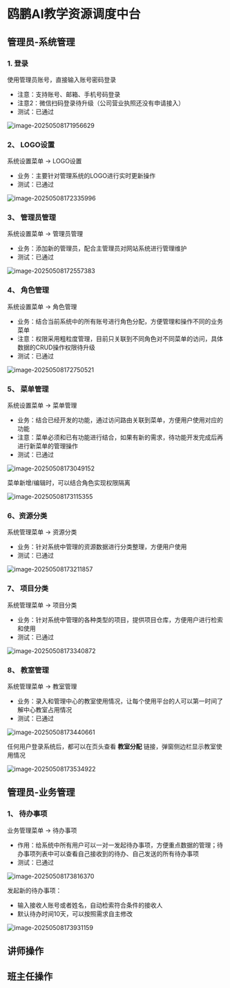 # 鸥鹏AI教学资源调度中台

## 管理员-系统管理

### 1. 登录

使用管理员账号，直接输入账号密码登录

- 注意：支持账号、邮箱、手机号码登录
- 注意2：微信扫码登录待升级（公司营业执照还没有申请接入）
- 测试：已通过

![image-20250508171956629](./assets/image-20250508171956629.png)

### 2、 LOGO设置

系统设置菜单 -> LOGO设置

- 业务：主要针对管理系统的LOGO进行实时更新操作
- 测试：已通过

![image-20250508172335996](./assets/image-20250508172335996.png)

### 3、 管理员管理

系统设置菜单 -> 管理员管理

- 业务：添加新的管理员，配合主管理员对网站系统进行管理维护
- 测试：已通过

![image-20250508172557383](./assets/image-20250508172557383.png)

### 4、 角色管理

系统设置菜单 -> 角色管理

- 业务：结合当前系统中的所有账号进行角色分配，方便管理和操作不同的业务菜单
- 注意：权限采用粗粒度管理，目前只关联到不同角色对不同菜单的访问，具体数据的CRUD操作权限待升级
- 测试：已通过

![image-20250508172750521](./assets/image-20250508172750521.png)

### 5、 菜单管理

系统设置菜单 -> 菜单管理

- 业务：结合已经开发的功能，通过访问路由关联到菜单，方便用户使用对应的功能
- 注意：菜单必须和已有功能进行结合，如果有新的需求，待功能开发完成后再进行新菜单的管理操作
- 测试：已通过

![image-20250508173049152](./assets/image-20250508173049152.png)

菜单新增/编辑时，可以结合角色实现权限隔离

![image-20250508173115355](./assets/image-20250508173115355.png)

### 6、资源分类

系统管理菜单 -> 资源分类

- 业务：针对系统中管理的资源数据进行分类整理，方便用户使用
- 测试：已通过

![image-20250508173211857](./assets/image-20250508173211857.png)

### 7、 项目分类

系统管理菜单 -> 项目分类

- 业务：针对系统中管理的各种类型的项目，提供项目仓库，方便用户进行检索和使用
- 测试：已通过

![image-20250508173340872](./assets/image-20250508173340872.png)

### 8、 教室管理

系统管理菜单 -> 教室管理

- 业务：录入和管理中心的教室使用情况，让每个使用平台的人可以第一时间了解中心教室占用情况
- 测试：已通过

![image-20250508173440661](./assets/image-20250508173440661.png)

任何用户登录系统后，都可以在页头查看 **教室分配** 链接，弹窗侧边栏显示教室使用情况

![image-20250508173534922](./assets/image-20250508173534922.png)

## 管理员-业务管理

### 1、 待办事项

业务管理菜单 -> 待办事项

- 作用：给系统中所有用户可以一对一发起待办事项，方便重点数据的管理；待办事项列表中可以查看自己接收到的待办、自己发送的所有待办事项
- 测试：已通过

![image-20250508173816370](./assets/image-20250508173816370.png)

发起新的待办事项：

- 输入接收人账号或者姓名，自动检索符合条件的接收人
- 默认待办时间10天，可以按照需求自主修改

![image-20250508173931159](./assets/image-20250508173931159.png)



## 讲师操作





## 班主任操作


